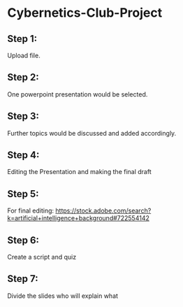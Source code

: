 # Cybernetics-Club-Project
## Step 1: 
Upload file.
## Step 2: 
One powerpoint presentation would be selected.
## Step 3: 
Further topics would be discussed and added accordingly.
## Step 4: 
Editing the Presentation and making the final draft
## Step 5:
For final editing:
https://stock.adobe.com/search?k=artificial+intelligence+background#722554142
## Step 6:
Create a script and quiz 
## Step 7:
Divide the slides who will explain what
